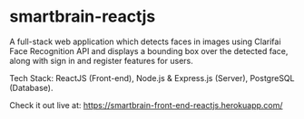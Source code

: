 # smartbrain-reactjs

A full-stack web application which detects faces in images using Clarifai Face Recognition API and displays a bounding box over the detected face, along with sign in and register features for users.

Tech Stack: ReactJS (Front-end), Node.js & Express.js (Server), PostgreSQL (Database).

Check it out live at: https://smartbrain-front-end-reactjs.herokuapp.com/
